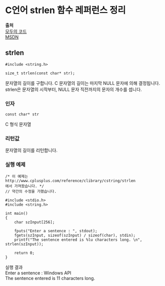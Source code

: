 # C언어 strlen 함수 레퍼런스 정리
  
**출처**  
<a href = "https://modoocode.com/106">모두의 코드</a>  
<a href = "https://docs.microsoft.com/ko-kr/cpp/c-runtime-library/reference/strlen-wcslen-mbslen-mbslen-l-mbstrlen-mbstrlen-l?view=vs-2019">MSDN</a>  
  
## strlen
  
    #include <string.h>

    size_t strlen(const char* str);
  
문자열의 길이를 구합니다. C 문자열의 길이는 마지막 NULL 문자에 의해 결정됩니다. strlen은 문자열의 시작부터, NULL 문자 직전까지의 문자의 개수를 셉니다.  
  
### 인자
  
    const char* str
  
C 형식 문자열  
  
### 리턴값
  
문자열의 길이를 리턴합니다.  
  
### 실행 예제
  
    /* 이 예제는
    http://www.cplusplus.com/reference/clibrary/cstring/strlen
    에서 가져왔습니다. */
    // 약간의 수정을 가했습니다.

    #include <stdio.h>
    #include <string.h>

    int main()
    {
        char szInput[256];

        fputs("Enter a sentence : ", stdout);
        fgets(szInput, sizeof(szInput) / sizeof(char), stdin);
        printf("The sentence entered is %lu characters long. \n", strlen(szInput));

        return 0;
    }
  
실행 결과  
Enter a sentence : Windows API  
The sentence entered is 11 characters long.  